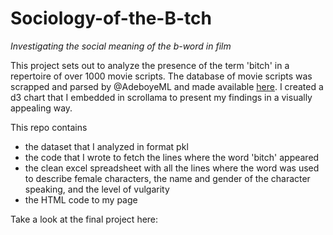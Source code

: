 # Sociology-of-the-B-tch
 _Investigating the social meaning of the b-word in film_

This project sets out to analyze the presence of the term 'bitch' in a repertoire of over 1000 movie scripts. The database of movie scripts was scrapped and parsed by @AdeboyeML and made available [here](https://github.com/AdeboyeML/Film_Script_Analysis/blob/master/imsdbfilmscripts/10-Things-I-Hate-About-You.txt). I created a d3 chart that I embedded in scrollama to present my findings in a visually appealing way. 

This repo contains 
- the dataset that I analyzed in format pkl
- the code that I wrote to fetch the lines where the word 'bitch' appeared
- the clean excel spreadsheet with all the lines where the word was used to describe female characters, the name and gender of the character speaking, and the level of vulgarity
- the HTML code to my page

Take a look at the final project here:

